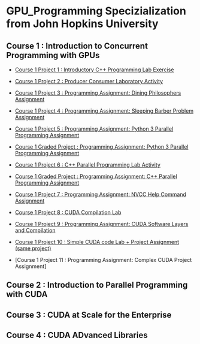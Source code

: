# GPU_Programming Specizialization from John Hopkins University 

## Course 1 : Introduction to Concurrent Programming with GPUs

- [Course 1 Project 1 : Introductory C++ Programming Lab Exercise](https://github.com/Lala2398/GPU_Programming_JohnHopkins/tree/main/GPU_Cpp)

- [Course 1 Project 2 : Producer Consumer Laboratory Activity](https://github.com/Lala2398/GPU_Programming_JohnHopkins/tree/main/Producer_consumer_lab)

- [Course 1 Project 3 : Programming Assignment: Dining Philosophers Assignment](https://github.com/Lala2398/GPU_Programming_JohnHopkins/tree/main/Dining%20Philosophers)

- [Course 1 Project 4 : Programming Assignment: Sleeping Barber Problem Assignment](https://github.com/Lala2398/GPU_Programming_JohnHopkins/tree/main/Sleeping%20Barber%20Problem)

- [Course 1 Project 5 : Programming Assignment: Python 3 Parallel Programming Assignment](https://github.com/Lala2398/GPU_Programming_JohnHopkins/tree/main/Python3_ParallelProg_Lab)

- [Course 1 Graded Project : Programming Assignment: Python 3 Parallel Programming Assignment](https://github.com/Lala2398/GPU_Programming_JohnHopkins/tree/main/Programming%20Assignment%3A%20Python%203%20Parallel%20Programming%20Assignment)

- [Course 1 Project 6 : C++ Parallel Programming Lab Activity](https://github.com/Lala2398/GPU_Programming_JohnHopkins/tree/main/C%2B%2B%20Parallel%20Programming%20Lab%20Activity)

- [Course 1 Graded Project : Programming Assignment: C++ Parallel Programming Assignment](https://github.com/Lala2398/GPU_Programming_JohnHopkins/tree/main/C%2B%2B_Module3_project)

- [Course 1 Project 7 : Programming Assignment: NVCC Help Command Assignment](https://github.com/Lala2398/GPU_Programming_JohnHopkins/tree/main/NVCC)

- [Course 1 Project 8 : CUDA Compilation Lab](https://github.com/Lala2398/GPU_Programming_JohnHopkins/tree/main/compilation_cuda_lab)

- [Course 1 Project 9 : Programming Assignment: CUDA Software Layers and Compilation](https://github.com/Lala2398/GPU_Programming_JohnHopkins/tree/main/CUDA%20Software%20Layers%20and%20Compilation)

- [Course 1 Project 10 : Simple CUDA code Lab + Project Assignment (same project)]()

- [Course 1 Project 11 : Programming Assignment: Complex CUDA Project Assignment]


## Course 2 : Introduction to Parallel Programming with CUDA 


## Course 3 : CUDA at Scale for the Enterprise 



## Course 4 : CUDA ADvanced Libraries 

